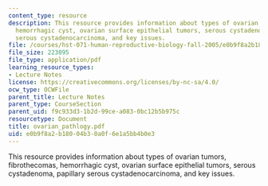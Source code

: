 ```yaml
---
content_type: resource
description: This resource provides information about types of ovarian tumors, fibrothecomas,
  hemorrhagic cyst, ovarian surface epithelial tumors, serous cystadenoma, papillary
  serous cystadenocarcinoma, and key issues.
file: /courses/hst-071-human-reproductive-biology-fall-2005/e0b9f8a2b18004b30a0f6e1a5bb4b0e3_ovarian_pathlogy.pdf
file_size: 223095
file_type: application/pdf
learning_resource_types:
- Lecture Notes
license: https://creativecommons.org/licenses/by-nc-sa/4.0/
ocw_type: OCWFile
parent_title: Lecture Notes
parent_type: CourseSection
parent_uid: f9c933d3-1b2d-99ce-a083-0bc12b5b975c
resourcetype: Document
title: ovarian_pathlogy.pdf
uid: e0b9f8a2-b180-04b3-0a0f-6e1a5bb4b0e3
---
```

This resource provides information about types of ovarian tumors, fibrothecomas, hemorrhagic cyst, ovarian surface epithelial tumors, serous cystadenoma, papillary serous cystadenocarcinoma, and key issues.